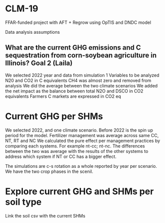 # CLM-19
FFAR-funded project with AFT + Regrow using OpTIS and DNDC model


Data analysis assumptions

## What are the current GHG emissions and C sequestration from corn-soybean agriculture in Illinois? Goal 2 (Laila)
We selected 2022 year and data from simulation 1
Variables to be analyzed N20 and CO2 in C equivalents
CH4 was almost zero and removed from analysis
We did the average between the two climate scenarios
We added the net impact as the balance between total N2O and DSCO in CO2 equivalents
Farmers C markets are expressed in CO2 eq

# Current GHG per SHMs
We selected 2022, and one climate scenario. Before 2022 is the spin up period for the model.
Fertilizer management was average across same CC, NT, RT and NC
We calculated the pure effect per management practices by comparing each systems. For example nt-cc; nt-nc. The differences between the two was average with the results of the other systems to address which system if NT or CC has a bigger effect. 

The simulations are c-s rotation as a whole reported by year per scenario. We have the two crop phases in the scenil. 

# Explore current GHG and SHMs per soil type
Link the soil csv with the current SHMs 
